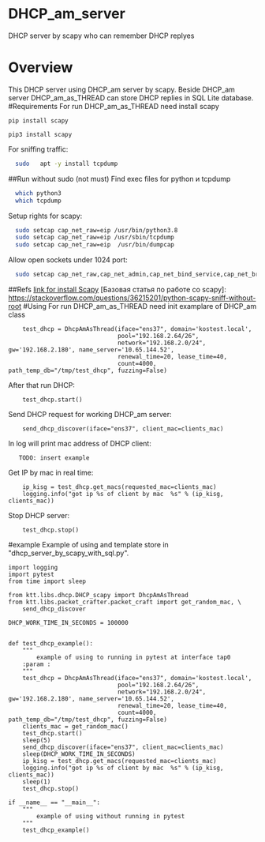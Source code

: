 # DHCP_am_server 
DHCP server by scapy who can remember DHCP replyes
# Overview 
This DHCP server using DHCP_am server by scapy. Beside DHCP_am server DHCP_am_as_THREAD can store DHCP replies in SQL Lite database.
#Requirements
For run DHCP_am_as_THREAD need install scapy
```shell
pip install scapy
```
```shell
pip3 install scapy
```
For sniffing traffic:
```sh
  sudo   apt -y install tcpdump
```
##Run without sudo (not must)
Find exec files for python и tcpdump 
```sh
  which python3
  which tcpdump
```
Setup rights for scapy: 
```sh
  sudo setcap cap_net_raw=eip /usr/bin/python3.8
  sudo setcap cap_net_raw=eip /usr/sbin/tcpdump
  sudo setcap cap_net_raw=eip  /usr/bin/dumpcap
```
Allow open sockets under 1024 port:
```sh
  sudo setcap cap_net_raw,cap_net_admin,cap_net_bind_service,cap_net_broadcast=+eip /usr/bin/python3.8
```
##Refs
[link for install Scapy](https://scapy.readthedocs.io/en/latest/installation.html#installing-scapy-v2-x)
[Базовая статья по работе со scapy]: https://stackoverflow.com/questions/36215201/python-scapy-sniff-without-root
#Using
For run DHCP_am_as_THREAD need init examplare of DHCP_am class
```python3
    test_dhcp = DhcpAmAsThread(iface="ens37", domain='kostest.local',
                               pool="192.168.2.64/26",
                               network="192.168.2.0/24", gw='192.168.2.180', name_server='10.65.144.52',
                               renewal_time=20, lease_time=40,
                               count=4000, path_temp_db="/tmp/test_dhcp", fuzzing=False)
```
After that run DHCP:
```python3
    test_dhcp.start()
```
Send DHCP request for working DHCP_am server:
```python3    
    send_dhcp_discover(iface="ens37", client_mac=clients_mac)
```
In log will print mac address of DHCP client:
```    
   TODO: insert example
```
Get IP by mac in real time:
```python3    
    ip_kisg = test_dhcp.get_macs(requested_mac=clients_mac)
    logging.info("got ip %s of client by mac  %s" % (ip_kisg, clients_mac))
```
Stop DHCP server:
```python3
    test_dhcp.stop()
```
#example
Example of using and template store in "dhcp_server_by_scapy_with_sql.py".
```python3
import logging
import pytest
from time import sleep

from ktt.libs.dhcp.DHCP_scapy import DhcpAmAsThread
from ktt.libs.packet_crafter.packet_craft import get_random_mac, \
    send_dhcp_discover

DHCP_WORK_TIME_IN_SECONDS = 100000


def test_dhcp_example():
    """
        example of using to running in pytest at interface tap0
    :param :
    """
    test_dhcp = DhcpAmAsThread(iface="ens37", domain='kostest.local',
                               pool="192.168.2.64/26",
                               network="192.168.2.0/24", gw='192.168.2.180', name_server='10.65.144.52',
                               renewal_time=20, lease_time=40,
                               count=4000, path_temp_db="/tmp/test_dhcp", fuzzing=False)
    clients_mac = get_random_mac()
    test_dhcp.start()
    sleep(5)
    send_dhcp_discover(iface="ens37", client_mac=clients_mac)
    sleep(DHCP_WORK_TIME_IN_SECONDS)
    ip_kisg = test_dhcp.get_macs(requested_mac=clients_mac)
    logging.info("got ip %s of client by mac  %s" % (ip_kisg, clients_mac))
    sleep(1)
    test_dhcp.stop()

if __name__ == "__main__":
    """
        example of using without running in pytest
    """
    test_dhcp_example()
```
